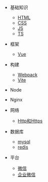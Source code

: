 
* 基础知识   
    * [HTML](/docs/base/html.md)
    * [CSS](/docs/base/css.md)
    * [JS](/docs/base/js.md)
    * [TS](/docs/base/ts.md)
    
* 框架
    * [Vue](/docs/frame/Vue.md)


* 构建
    * [Webpack](/docs/build/Webpack.md)
    * [Vite](/docs/build/Vite.md)

* Node

* Nginx

* 网络
    * [Http和Https](/docs/network/https)

* 数据库
    * [mysql](/docs/database/mysql)
    * [redis](/docs/database/redis)

* 平台
    * [微信](/docs/platform/Wx)
    * [企业微信](/docs/platform/qyWx)